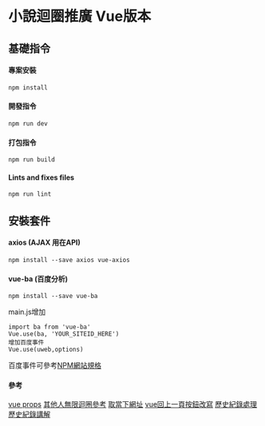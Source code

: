 # 小說迴圈推廣 Vue版本

## 基礎指令
#### 專案安裝
```
npm install
```

#### 開發指令
```
npm run dev
```

#### 打包指令
```
npm run build
```

#### Lints and fixes files
```
npm run lint
```

## 安裝套件
#### axios (AJAX 用在API)
```
npm install --save axios vue-axios
```

#### vue-ba (百度分析)
```
npm install --save vue-ba
```
main.js增加
```
import ba from 'vue-ba'
Vue.use(ba, 'YOUR_SITEID_HERE')
增加百度事件
Vue.use(uweb,options)
```
百度事件可參考[NPM網站規格](https://www.npmjs.com/package/vue-ba)

#### 參考
[vue props](https://jeremysu0131.github.io/Vue-js-%E7%88%B6%E5%AD%90%E7%B5%84%E4%BB%B6%E6%BA%9D%E9%80%9A-Props/)
[其他人無限迴圈參考](http://tom.ynydsm.com/gf.html?reurl=afzotzgi96#0)
[取當下網址](https://www.wibibi.com/info.php?tid=82)
[vue回上一頁按鈕改寫](https://www.jb51.net/article/192723.htm)
[歷史紀錄處理](https://developer.mozilla.org/zh-TW/docs/Web/API/History_API)
[歷史紀錄講解](https://medium.com/@moojing/%E7%80%8F%E8%A6%BD%E5%99%A8%E7%9A%84%E6%99%82%E5%85%89%E6%A9%9F-pushstate-replacestate-api-fa1d909c82b0)

